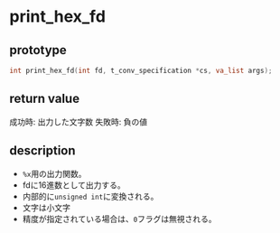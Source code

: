 
# print_hex_fd

## prototype

```c
int	print_hex_fd(int fd, t_conv_specification *cs, va_list args);
```

## return value

成功時: 出力した文字数
失敗時: 負の値

## description

* `%x`用の出力関数。
* fdに16進数として出力する。
* 内部的に`unsigned int`に変換される。
* 文字は小文字
* 精度が指定されている場合は、`0`フラグは無視される。
